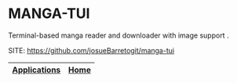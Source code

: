 # MANGA-TUI

 Terminal-based manga reader and downloader with image support .

 SITE: https://github.com/josueBarretogit/manga-tui

 | [Applications](https://portable-linux-apps.github.io/apps.html) | [Home](https://portable-linux-apps.github.io)
 | --- | --- |
